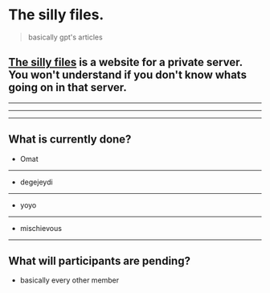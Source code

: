# The silly files.
> basically gpt's articles


## [**The silly files**](https://omatsucks.github.io/theSillyFiles/) is a website for a private server. You won't understand if you don't know whats going on in that server.
-------
-------
-------
## What is currently done?
- Omat
-------
- degejeydi
-------
- yoyo
-------
- mischievous
-------


## What will participants are pending? 
- basically every other member
